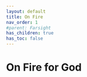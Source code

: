 ```yaml
---
layout: default
title: On Fire 
nav_order: 1
#parent: Farsight
has_children: true
has_toc: false
---
```


# On Fire for God